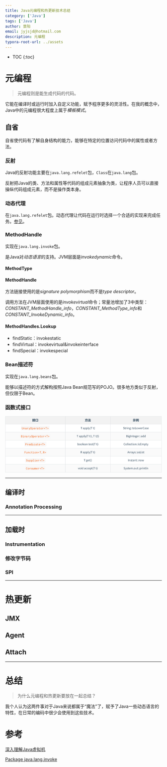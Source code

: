 ```yaml
---
title: Java元编程和热更新技术总结
category: ['Java']
tags: ['Java']
author: 景阳
email: jyjsjd@hotmail.com
description: 元编程
typora-root-url: ../assets
---
```


* TOC
{:toc}

# 元编程

> 元编程则是能生成代码的代码。

它能在编译时或运行时加入自定义功能，赋予程序更多的灵活性。在我的概念中，Java中的元编程很大程度上属于*模板模式*。

## 自省

自省使代码有了解自身结构的能力，能够在特定的位置访问代码中的属性或者方法。

### 反射

Java的反射功能主要在`java.lang.refelet`包，`Class`在`java.lang`包。

反射把Java的类、方法和属性等代码的组成元素抽象为类，让程序人员可以直接操纵代码组成元素，而不是操作类本身。

### 动态代理

在`java.lang.refelet`包。动态代理让代码在运行时选择一个合适的实现来完成任务。[参见]([https://jyjsjd.github.io/java/hook-aspect-proxy/#%E5%8A%A8%E6%80%81%E4%BB%A3%E7%90%86](https://jyjsjd.github.io/java/hook-aspect-proxy/#动态代理))。

### MethodHandle

实现在`java.lang.invoke`包。

是Java对*动态语言*的支持。JVM层面是*invokedynamic*命令。

#### MethodType

#### MethodHandle

方法链接使用的是*signature polymorphism*而不是*type descriptor*。

调用方法在JVM层面使用的是*invokevirtual*命令；常量池增加了3中类型：*CONSTANT_MethodHandle_info*，*CONSTANT_MethodType_info*和*CONSTANT_InvokeDynamic_info*。

#### MethodHandles.Lookup

- findStatic：invokestatic
- findVirtual：invokevirtual&invokeinterface
- findSpecial：invokespecial

### Bean描述符

实现在`java.lang.beans`包。

能够以描述符的方式解构按照Java Bean规范写的POJO。很多地方类似于反射，但仅限于Bean。

### 函数式接口

![function_interface](/assets/img/function_interface.png)



---

## 编译时

### Annotation Processing

---

## 加载时

### Instrumentation

### 修改字节码

### SPI

---

# 热更新

## JMX

## Agent

## Attach

---

# 总结

> 为什么元编程和热更新要放在一起总结？

我个人认为这两件事对于Java来说都属于“魔法”了，赋予了Java一些动态语言的特性，在日常的编码中很少会使用到这些技术。

# 参考

[深入理解Java虚拟机]()

[Package java.lang.invoke](https://docs.oracle.com/javase/7/docs/api/java/lang/invoke/package-summary.html)
